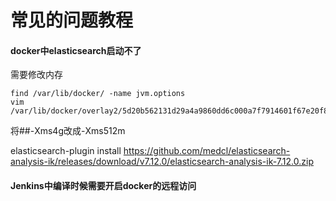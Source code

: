 # 常见的问题教程

#### docker中elasticsearch启动不了
需要修改内存
```
find /var/lib/docker/ -name jvm.options
vim  /var/lib/docker/overlay2/5d20b562131d29a4a9860dd6c000a7f7914601f67e20f80320df8c5a88c318e7/diff/usr/share/elasticsearch/config/jvm.options

```
将##-Xms4g改成-Xms512m

elasticsearch-plugin install https://github.com/medcl/elasticsearch-analysis-ik/releases/download/v7.12.0/elasticsearch-analysis-ik-7.12.0.zip

#### Jenkins中编译时候需要开启docker的远程访问
